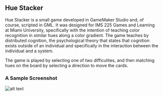## Hue Stacker
Hue Stacker is a small game developed in GameMaker Studio and, of course, scripted in GML. It was designed for IMS 225 Games and Learning at Miami University, specifically with the intention of teaching color recognition in similar hues along a color gradient. The game teaches by distributed cognition, the psychological theory that states that cognition exists outside of an individual and specifically in the interaction between the individual and a system.

The game is played by selecting one of two difficulties, and then matching hues on the board by selecting a direction to move the cards.

### A Sample Screenshot

![alt text](https://i.imgur.com/Tc39BAl.png "A screenshot from the game, multiple colors are displayed.")